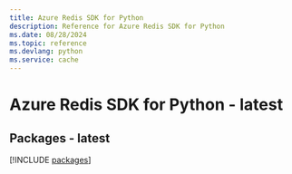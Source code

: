 ```yaml
---
title: Azure Redis SDK for Python
description: Reference for Azure Redis SDK for Python
ms.date: 08/28/2024
ms.topic: reference
ms.devlang: python
ms.service: cache
---
```

# Azure Redis SDK for Python - latest
## Packages - latest
[!INCLUDE [packages](redis-index.md)]